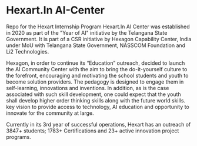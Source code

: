 # Hexart.In AI-Center
Repo for the Hexart Internship Program
Hexart.In AI Center was established in 2020 as part of the "Year of AI" initiative by the Telangana State Government. It is part of a CSR initiative by Hexagon Capability Center, India under MoU with Telangana State Government, NASSCOM Foundation and Li2 Technologies.

Hexagon, in order to continue its “Education” outreach, decided to launch the AI Community Center with the aim to bring the do-it-yourself culture to the forefront, encouraging and motivating the school students and youth to become solution providers. The pedagogy is designed to engage them in self-learning, innovations and inventions. In addition, as is the case associated with such skill development, one could expect that the youth shall develop higher order thinking skills along with the future world skills. key vision to provide access to technology,  AI education and opportunity to innovate for the community at large.

Currently in its 3rd year of successful operations, Hexart has an outreach of 3847+ students; 1783+ Certifications and 23+ active innovation project programs.

